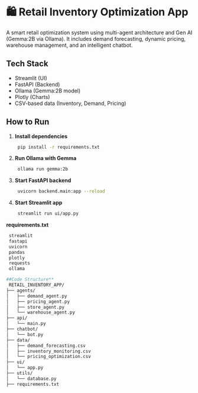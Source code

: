 # 🛍️ Retail Inventory Optimization App

A smart retail optimization system using multi-agent architecture and Gen AI (Gemma:2B via Ollama). It includes demand forecasting, dynamic pricing, warehouse management, and an intelligent chatbot.

## Tech Stack
- Streamlit (UI)
- FastAPI (Backend)
- Ollama (Gemma:2B model)
- Plotly (Charts)
- CSV-based data (Inventory, Demand, Pricing)

## How to Run

1. **Install dependencies**
   ```bash
    pip install -r requirements.txt

2. **Run Ollama with Gemma**
   ```bash
    ollama run gemma:2b

3. **Start FastAPI backend**
   ```bash
    uvicorn backend.main:app --reload

4. **Start Streamlit app**
   ```bash
    streamlit run ui/app.py

 **requirements.txt**
   ```bash
    streamlit
    fastapi
    uvicorn
    pandas
    plotly
    requests
    ollama

##Code Structure**
    RETAIL_INVENTORY_APP/
├── agents/
│   ├── demand_agent.py
│   ├── pricing_agent.py
│   ├── store_agent.py
│   └── warehouse_agent.py
├── api/
│   └── main.py
├── chatbot/
│   └── bot.py
├── data/
│   ├── demand_forecasting.csv
│   ├── inventory_monitoring.csv
│   └── pricing_optimization.csv
├── ui/
│   └── app.py
├── utils/
│   └── database.py
├── requirements.txt








